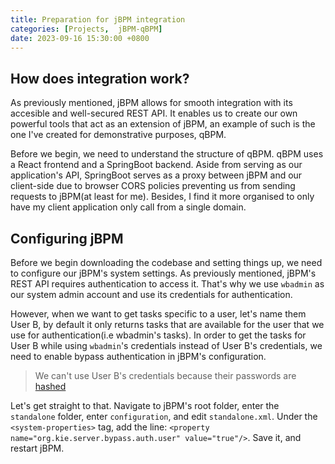 ```yaml
---
title: Preparation for jBPM integration
categories: [Projects,  jBPM-qBPM]
date: 2023-09-16 15:30:00 +0800
---
```


## How does integration work?
As previously mentioned, jBPM allows for smooth integration with its accesible and well-secured REST API. It enables us to create our own powerful tools that act as an extension of jBPM, an example of such is the one I've created for demonstrative purposes, qBPM. 

Before we begin, we need to understand the structure of qBPM. qBPM uses a React frontend and a SpringBoot backend. Aside from serving as our application's API, SpringBoot serves as a proxy between jBPM and our client-side due to browser CORS policies preventing us from sending requests to jBPM(at least for me). Besides, I find it more organised to only have my client application only call from a single domain.

## Configuring jBPM
Before we begin downloading the codebase and setting things up, we need to configure our jBPM's system settings. As previously mentioned, jBPM's REST API requires authentication to access it. That's why we use `wbadmin` as our system admin account and use its credentials for authentication. 

However, when we want to get tasks specific to a user, let's name them User B, by default it only returns tasks that are available for the user that we use for authentication(i.e wbadmin's tasks). In order to get the tasks for User B while using `wbadmin`'s credentials instead of User B's credentials, we need to enable bypass authentication in jBPM's configuration. 

> We can't use User B's credentials because their passwords are [hashed](https://www.okta.com/blog/2019/03/what-are-salted-passwords-and-password-hashing/#:~:text=Password%20hashing%20is%20defined%20as,unintelligible%20to%20the%20bad%20actor)

Let's get straight to that. Navigate to jBPM's root folder, enter the `standalone` folder, enter `configuration`, and edit `standalone.xml`. Under the `<system-properties>` tag, add the line: `<property name="org.kie.server.bypass.auth.user" value="true"/>`. Save it, and restart jBPM.